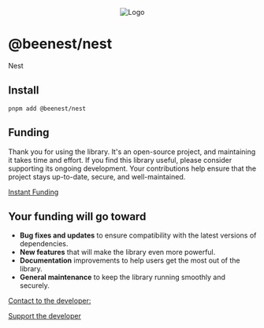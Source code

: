 <p align="center">
  <img src="https://beemood.github.io/beenest/libs/nest/assets/favicon.png" alt="Logo" />
</p>

# @beenest/nest

Nest

## Install

`pnpm add @beenest/nest`

## Funding

Thank you for using the library. It's an open-source project, and maintaining it takes time and effort. If you find this library useful, please consider supporting its ongoing development. Your contributions help ensure that the project stays up-to-date, secure, and well-maintained.

[Instant Funding](https://cash.app/$puqlib)

## Your funding will go toward

- **Bug fixes and updates** to ensure compatibility with the latest versions of dependencies.
- **New features** that will make the library even more powerful.
- **Documentation** improvements to help users get the most out of the library.
- **General maintenance** to keep the library running smoothly and securely.

[Contact to the developer:](mailto:robert-brightline@gmail.com?subject=InquiryFromReadme-nest)

[Support the developer](https://cash.app/$puqlib)
